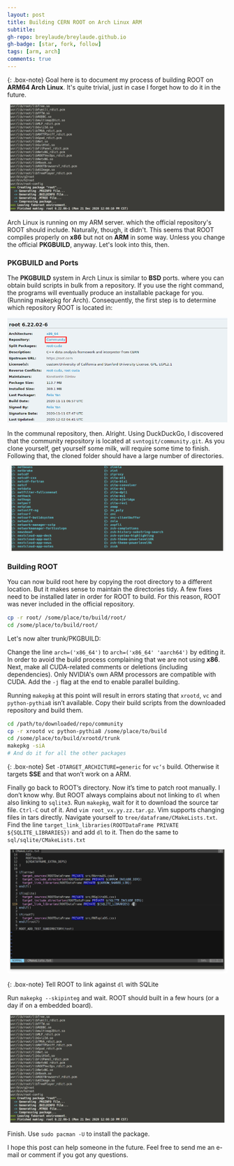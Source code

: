 ```yaml
---
layout: post
title: Building CERN ROOT on Arch Linux ARM
subtitle: 
gh-repo: breylaude/breylaude.github.io
gh-badge: [star, fork, follow]
tags: [arm, arch]
comments: true
---
```


{: .box-note}
Goal here is to document my process of building ROOT on **ARM64 Arch Linux**. It's quite trivial, just in case I forget how to do it in the future.

![](assets/img/bcr-1.png)

Arch Linux is running on my ARM server. which the official repository's ROOT should include. Naturally, though, it didn't. This seems that ROOT compiles properly on **x86** but not on **ARM** in some way. Unless you change the official **PKGBUILD**, anyway. Let's look into this, then.

### PKGBUILD and Ports
The **PKGBUILD** system in Arch Linux is similar to **BSD** ports. where you can obtain build scripts in bulk from a repository. If you use the right command, the programs will eventually produce an installable package for you. (Running makepkg for Arch). Consequently, the first step is to determine which repository ROOT is located in:

![](assets/img/bcr-2.png)

In the communal repository, then. Alright. Using DuckDuckGo, I discovered that the community repository is located at `svntogit/community.git`. As you clone yourself, get yourself some milk, will require some time to finish. Following that, the cloned folder should have a large number of directories.

![](assets/img/bcr-3.png)

### Building ROOT
You can now build root here by copying the root directory to a different location. But it makes sense to maintain the directories tidy. A few fixes need to be installed later in order for ROOT to build. For this reason, ROOT was never included in the official repository.

```bash
cp -r root/ /some/place/to/build/root/
cd /some/place/to/build/root/
```

Let's now alter trunk/PKGBUILD:

Change the line `arch=('x86_64')` to `arch=('x86_64' 'aarch64')` by editing it. In order to avoid the build process complaining that we are not using **x86**. Next, make all CUDA-related comments or deletions (including dependencies). Only NVIDIA's own ARM processors are compatible with CUDA. Add the `-j` flag at the end to enable parallel building.

Running `makepkg` at this point will result in errors stating that `xrootd`, `vc` and `python-pythia8` isn’t available. Copy their build scripts from the downloaded repository and build them.

```bash
cd /path/to/downloaded/repo/community
cp -r xrootd vc python-pythia8 /some/place/to/build
cd /some/place/to/build/xrootd/trunk
makepkg -siA
# And do it for all the other packages
```

{: .box-note}
Set `-DTARGET_ARCHICTURE=generic` for `vc‘s` build. Otherwise it targets **SSE** and that won’t work on a ARM.

Finally go back to ROOT’s directory. Now it’s time to patch root manually. I don’t know why. But ROOT always complains about not linking to `dl` when also linking to `sqlite3`. Run `makepkg`, wait for it to download the source tar file. `Ctrl-C` out of it. And `vim root_vx.yy.zz.tar.gz`. Vim supports changing files in tars directly. Navigate yourself to `tree/dataframe/CMakeLists.txt`. Find the line `target_link_libraries(ROOTDataFrame PRIVATE ${SQLITE_LIBRARIES})` and add `dl` to it. Then do the same to `sql/sqlite/CMakeLists.txt`

![](assets/img/bcr-4.png)

{: .box-note}
Tell ROOT to link against `dl` with SQLite

Run `makepkg --skipinteg` and wait. ROOT should built in a few hours (or a day if on a embedded board).

![](assets/img/bcr-5.png)

Finish. Use `sudo pacman -U` to install the package.

I hope this post can help someone in the future. Feel free to send me an e-mail or comment if you got any questions.
